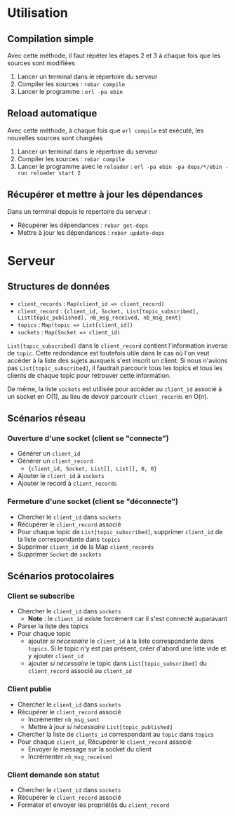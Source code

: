 # Utilisation
## Compilation simple
Avec cette méthode, il faut répéter les étapes 2 et 3 à chaque fois que les sources sont modifiées
1. Lancer un terminal dans le répertoire du serveur
2. Compiler les sources : `rebar compile`
3. Lancer le programme : `erl -pa ebin`

## Reload automatique
Avec cette méthode, à chaque fois que `erl compile` est exécuté, les nouvelles sources sont chargées
1. Lancer un terminal dans le répertoire du serveur
2. Compiler les sources : `rebar compile`
3. Lancer le programme avec le `reloader` : `erl -pa ebin -pa deps/*/ebin -run reloader start 2`


## Récupérer et mettre à jour les dépendances
Dans un terminal depuis le répertoire du serveur :
- Récupérer les dépendances : `rebar get-deps`
- Mettre à jour les dépendances : `rebar update-deps`


# Serveur
## Structures de données
- `client_records` : `Map(client_id => client_record)`
- `client_record` : `{client_id, Socket, List[topic_subscribed], List[topic_published], nb_msg_received, nb_msg_sent}`
- `topics` : `Map(topic => List[client_id])`
- `sockets` : `Map(Socket => client_id)`

`List[topic_subscribed]` dans le `client_record` contient l'information inverse de `topic`. Cette redondance est toutefois utile dans le cas où l'on veut accéder à la liste des sujets auxquels s'est inscrit un client. Si nous n'avions pas `List[topic_subscribed]`, il faudrait parcourir tous les topics et tous les clients de chaque topic pour retrouver cette information.

De même, la liste `sockets` est utilisée pour accéder au `client_id` associé à un socket en O(1), au lieu de devoir parcourir `client_records` en O(n).

## Scénarios réseau
### Ouverture d'une socket (client se "connecte")
- Générer un `client_id`
- Générer un `client_record`
  * `{client_id, Socket, List[], List[], 0, 0}`
- Ajouter le `client_id` à `sockets`
- Ajouter le record à `client_records`

### Fermeture d'une socket (client se "déconnecte")
- Chercher le `client_id` dans `sockets`
- Récupérer le `client_record` associé
- Pour chaque topic de `List[topic_subscribed]`, supprimer `client_id` de la liste correspondante dans `topics`
- Supprimer `client_id` de la Map `client_records`
- Supprimer `Socket` de `sockets`

## Scénarios protocolaires
### Client se subscribe
- Chercher le `client_id` dans `sockets`
  * **Note** : le `client_id` existe forcément car il s'est connecté auparavant
- Parser la liste des topics
- Pour chaque topic
  * ajouter *si nécessaire* le `client_id` à la liste correspondante dans `topics`. Si le topic n'y est pas présent, créer d'abord une liste vide et y ajouter `client_id`
  * ajouter *si nécessaire* le topic dans `List[topic_subscribed]` du `client_record` associé au `client_id`

### Client publie
- Chercher le `client_id` dans `sockets`
- Récupérer le `client_record` associé
  * Incrémenter `nb_msg_sent`
  * Mettre à jour *si nécessaire* `List[topic_published]`
- Chercher la liste de `clients_id` correspondant au `topic` dans `topics`
- Pour chaque `client_id`, Récupérer le `client_record` associé
  * Envoyer le message sur la socket du client
  * Incrémenter `nb_msg_received`


### Client demande son statut
- Chercher le `client_id` dans `sockets`
- Récupérer le `client_record` associé
- Formater et envoyer les propriétés du `client_record`
